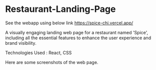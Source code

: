 # Restaurant-Landing-Page

See the webapp using below link
https://spice-chi.vercel.app/

A visually engaging landing web page for a restaurant named 'Spice', including all the essential
features to enhance the user experience and brand visibility. 

Technologies Used : React, CSS

Here are some screenshots of the web page. 




